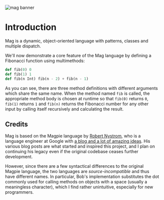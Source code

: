 ![mag banner](https://world-of-music.at/downloads/bird-banner.png)

# Introduction

Mag is a dynamic, object-oriented language with patterns, classes and multiple dispatch.

We'll now demonstrate a core feature of the Mag language by defining a Fibonacci function using multimethods:

```python
def fib(0) 0
def fib(1) 1
def fib(n Int) fib(n - 2) + fib(n - 1)
```

As you can see, there are three method definitions with different arguments which share the same name. When the method named `fib` is called, the appropriate method body is chosen at runtime so that `fib(0)` returns `0`, `fib(1)` returns `1` and `fib(n)` returns the Fibonacci number for any other input by calling itself recursively and calculating the result.

## Credits

Mag is based on the Magpie language by [Robert Nystrom](http://stuffwithstuff.com/), who is a language engineer at Google with [a blog and a lot of amazing ideas](http://journal.stuffwithstuff.com/category/magpie/). His various blog posts are what started and inspired this project, and I plan on continuing his legacy even if the original codebase ceases further development.

However, since there are a few syntactical differences to the original Magpie language, the two languages are *source-incompatible* and thus have different names. In particular, Bob's implementation substitutes the dot commonly used for calling methods on objects with a space (usually a meaningless character), which I find rather unintuitive, especially for new programmers.
